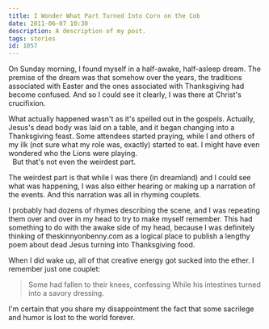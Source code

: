 ```yaml
---
title: I Wonder What Part Turned Into Corn on the Cob
date: 2011-06-07 10:30
description: A description of my post.
tags: stories
id: 1057
---
```

On Sunday morning, I found myself in a half-awake, half-asleep dream.  The premise of the dream was that somehow over the years, the traditions associated with Easter and the ones associated with Thanksgiving had become confused.  And so I could see it clearly, I was there at Christ's crucifixion.

What actually happened wasn't as it's spelled out in the gospels.  Actually, Jesus's dead body was laid on a table, and it began changing into a Thanksgiving feast.  Some attendees started praying, while I and others of my ilk (not sure what my role was, exactly) started to eat.  I might have even wondered who the Lions were playing.  
<span class="spanEndPreview">&nbsp;</span>
But that's not even the weirdest part.

The weirdest part is that while I was there (in dreamland) and I could see what was happening, I was also either hearing or making up a narration of the events.  And this narration was all in rhyming couplets.

I probably had dozens of rhymes describing the scene, and I was repeating them over and over in my head to try to make myself remember.  This had something to do with the awake side of my head, because I was definitely thinking of theskinnyonbenny.com as a logical place to publish a lengthy poem about dead Jesus turning into Thanksgiving food.

When I did wake up, all of that creative energy got sucked into the ether.  I remember just one couplet:

<blockquote>Some had fallen to their knees, confessing
While his intestines turned into a savory dressing.</blockquote>

I'm certain that you share my disappointment the fact that some sacrilege and humor is lost to the world forever.